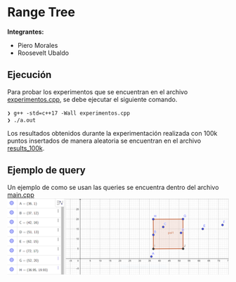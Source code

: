 # Range Tree

**Integrantes:**
- Piero Morales
- Roosevelt Ubaldo

## Ejecución

Para probar los experimentos que se encuentran en el archivo [experimentos.cpp](experimentos.cpp), se debe ejecutar el siguiente comando.

```
❯ g++ -std=c++17 -Wall experimentos.cpp
❯ ./a.out
```

Los resultados obtenidos durante la experimentación realizada con 100k puntos insertados de manera aleatoria se encuentran en el archivo [results_100k](results_100k.txt).

## Ejemplo de query

Un ejemplo de como se usan las queries se encuentra dentro del archivo [main.cpp](main.cpp)
![](query.PNG)
